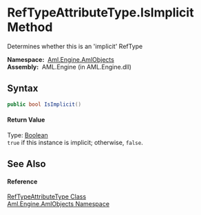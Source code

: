 RefTypeAttributeType.IsImplicit Method
======================================
Determines whether this is an 'implicit' RefType

  **Namespace:**  [Aml.Engine.AmlObjects][1]  
  **Assembly:**  AML.Engine (in AML.Engine.dll)

Syntax
------

```csharp
public bool IsImplicit()
```

#### Return Value
Type: [Boolean][2]  
`true` if this instance is implicit; otherwise, `false`.

See Also
--------

#### Reference
[RefTypeAttributeType Class][3]  
[Aml.Engine.AmlObjects Namespace][1]  

[1]: ../README.md
[2]: https://docs.microsoft.com/dotnet/api/system.boolean
[3]: README.md
[4]: https://www.automationml.org
[5]: ../../icons/logoShade.png